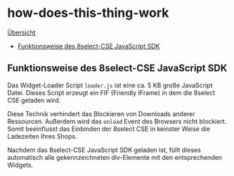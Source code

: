 # how-does-this-thing-work

[Übersicht](https://docs.8select.io/CSE-integration-manual/)

* [Funktionsweise des 8select-CSE JavaScript SDK](how-does-this-thing-work.md#funktionsweise-des-8select-cse-javascript-sdk)

## Funktionsweise des 8select-CSE JavaScript SDK

Das Widget-Loader Script `loader.js` ist eine ca. 5 KB große JavaScript Datei. Dieses Script erzeugt ein FIF \(Friendly IFrame\) in dem die 8select CSE geladen wird.

Diese Technik verhindert das Blockieren von Downloads anderer Ressourcen. Außerdem wird das `onload` Event des Browsers nicht blockiert. Somit beeinflusst das Einbinden der 8select CSE in keinster Weise die Ladezeiten Ihres Shops.

Nachdem das 8select-CSE JavaScript SDK geladen ist, füllt dieses automatisch alle gekennzeichneten div-Elemente mit den entsprechenden Widgets.

